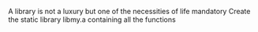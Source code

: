 A library is not a luxury but one of the necessities of life mandatory Create the static library libmy.a containing all the functions
